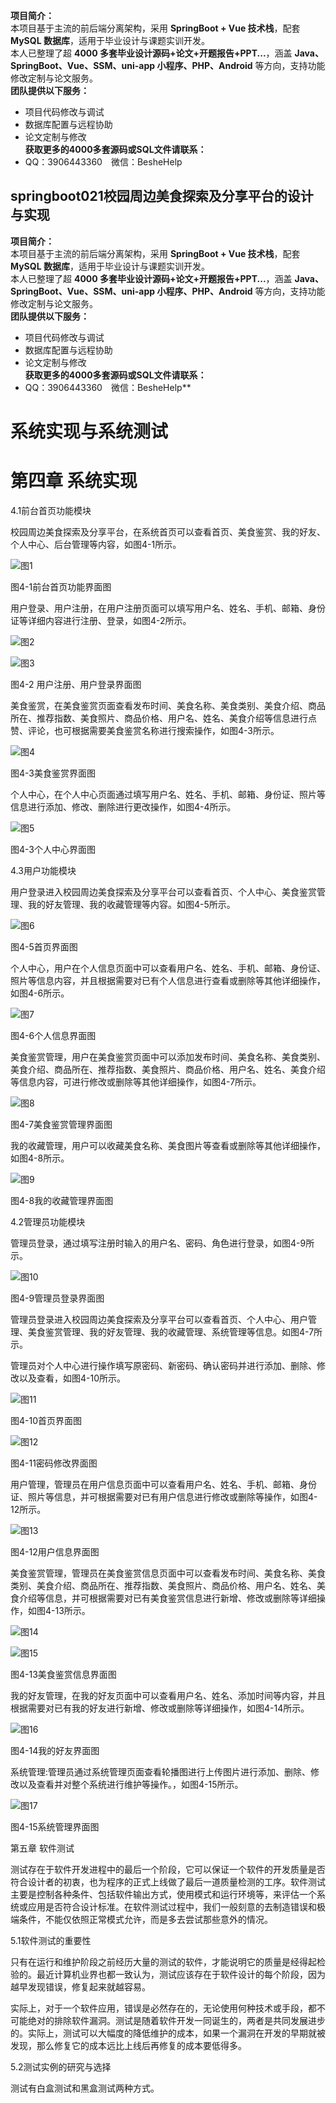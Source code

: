 **项目简介：**  
本项目基于主流的前后端分离架构，采用 **SpringBoot + Vue 技术栈**，配套 **MySQL 数据库**，适用于毕业设计与课题实训开发。  
本人已整理了超 **4000 多套毕业设计源码+论文+开题报告+PPT...**，涵盖 **Java、SpringBoot、Vue、SSM、uni-app 小程序、PHP、Android** 等方向，支持功能修改定制与论文服务。  
**团队提供以下服务：**  
- 项目代码修改与调试  
- 数据库配置与远程协助  
- 论文定制与修改  
**获取更多的4000多套源码或SQL文件请联系：**  
- QQ：3906443360 微信：BesheHelp


## springboot021校园周边美食探索及分享平台的设计与实现

**项目简介：**  
本项目基于主流的前后端分离架构，采用 **SpringBoot + Vue 技术栈**，配套 **MySQL 数据库**，适用于毕业设计与课题实训开发。  
本人已整理了超 **4000 多套毕业设计源码+论文+开题报告+PPT...**，涵盖 **Java、SpringBoot、Vue、SSM、uni-app 小程序、PHP、Android** 等方向，支持功能修改定制与论文服务。  
**团队提供以下服务：**  
- 项目代码修改与调试  
- 数据库配置与远程协助  
- 论文定制与修改  
**获取更多的4000多套源码或SQL文件请联系：**  
- QQ：3906443360 微信：BesheHelp**


# 系统实现与系统测试

# 第四章 系统实现

4.1前台首页功能模块

校园周边美食探索及分享平台，在系统首页可以查看首页、美食鉴赏、我的好友、个人中心、后台管理等内容，如图4-1所示。

![图1](images/image_0.png)

图4-1前台首页功能界面图

用户登录、用户注册，在用户注册页面可以填写用户名、姓名、手机、邮箱、身份证等详细内容进行注册、登录，如图4-2所示。

![图2](images/image_1.png)

![图3](images/image_2.png)

图4-2 用户注册、用户登录界面图

美食鉴赏，在美食鉴赏页面查看发布时间、美食名称、美食类别、美食介绍、商品所在、推荐指数、美食照片、商品价格、用户名、姓名、美食介绍等信息进行点赞、评论，也可根据需要美食鉴赏名称进行搜索操作，如图4-3所示。

![图4](images/image_3.png)

图4-3美食鉴赏界面图

个人中心，在个人中心页面通过填写用户名、姓名、手机、邮箱、身份证、照片等信息进行添加、修改、删除进行更改操作，如图4-4所示。

![图5](images/image_4.png)

图4-3个人中心界面图

4.3用户功能模块

用户登录进入校园周边美食探索及分享平台可以查看首页、个人中心、美食鉴赏管理、我的好友管理、我的收藏管理等内容。如图4-5所示。

![图6](images/image_5.png)

图4-5首页界面图

个人中心，用户在个人信息页面中可以查看用户名、姓名、手机、邮箱、身份证、照片等信息内容，并且根据需要对已有个人信息进行查看或删除等其他详细操作，如图4-6所示。

![图7](images/image_6.png)

图4-6个人信息界面图

美食鉴赏管理，用户在美食鉴赏页面中可以添加发布时间、美食名称、美食类别、美食介绍、商品所在、推荐指数、美食照片、商品价格、用户名、姓名、美食介绍等信息内容，可进行修改或删除等其他详细操作，如图4-7所示。

![图8](images/image_7.png)

图4-7美食鉴赏管理界面图

我的收藏管理，用户可以收藏美食名称、美食图片等查看或删除等其他详细操作，如图4-8所示。

![图9](images/image_8.png)

图4-8我的收藏管理界面图

4.2管理员功能模块

管理员登录，通过填写注册时输入的用户名、密码、角色进行登录，如图4-9所示。

![图10](images/image_9.png)

图4-9管理员登录界面图

管理员登录进入校园周边美食探索及分享平台可以查看首页、个人中心、用户管理、美食鉴赏管理、我的好友管理、我的收藏管理、系统管理等信息。如图4-7所示。

管理员对个人中心进行操作填写原密码、新密码、确认密码并进行添加、删除、修改以及查看，如图4-10所示。

![图11](images/image_10.png)

图4-10首页界面图

![图12](images/image_11.png)

图4-11密码修改界面图

用户管理，管理员在用户信息页面中可以查看用户名、姓名、手机、邮箱、身份证、照片等信息，并可根据需要对已有用户信息进行修改或删除等操作，如图4-12所示。

![图13](images/image_12.png)

图4-12用户信息界面图

美食鉴赏管理，管理员在美食鉴赏信息页面中可以查看发布时间、美食名称、美食类别、美食介绍、商品所在、推荐指数、美食照片、商品价格、用户名、姓名、美食介绍等信息，并可根据需要对已有美食鉴赏信息进行新增、修改或删除等详细操作，如图4-13所示。

![图14](images/image_13.png)

![图15](images/image_14.png)

图4-13美食鉴赏信息界面图

我的好友管理，在我的好友页面中可以查看用户名、姓名、添加时间等内容，并且根据需要对已有我的好友进行新增、修改或删除等详细操作，如图4-14所示。

![图16](images/image_15.png)

图4-14我的好友界面图

系统管理:管理员通过系统管理页面查看轮播图进行上传图片进行添加、删除、修改以及查看并对整个系统进行维护等操作。，如图4-15所示。

![图17](images/image_16.png)

图4-15系统管理界面图

第五章  软件测试

测试存在于软件开发进程中的最后一个阶段，它可以保证一个软件的开发质量是否符合设计者的初衷，也为程序的正式上线做了最后一道质量检测的工序。软件测试主要是控制各种条件、包括软件输出方式，使用模式和运行环境等，来评估一个系统或应用是否符合设计标准。在软件测试过程中，我们一般刻意的去制造错误和极端条件，不能仅依照正常模式允许，而是多去尝试那些意外的情况。

5.1软件测试的重要性

只有在运行和维护阶段之前经历大量的测试的软件，才能说明它的质量是经得起检验的。最近计算机业界也都一致认为，测试应该存在于软件设计的每个阶段，因为越早发现错误，修复起来就越容易。

实际上，对于一个软件应用，错误是必然存在的，无论使用何种技术或手段，都不可能绝对的排除软件漏洞。测试是随着软件开发一同诞生的，两者是共同发展进步的。实际上，测试可以大幅度的降低维护的成本，如果一个漏洞在开发的早期就被发现，那么修复它的成本远比上线后再修复的成本要低得多。

5.2测试实例的研究与选择

测试有白盒测试和黑盒测试两种方式。

